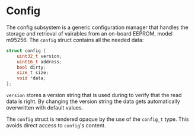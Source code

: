 # Config
The config subsystem is a generic configuration manager that handles the storage and retrieval of vairables from an on-board EEPROM, model m95256.
The `config` struct contains all the needed data:
```c
struct config {
    uint32_t version;
    uint16_t address;
    bool dirty;
    size_t size;
    void *data;
};
```
`version` stores a version string that is used during to verify that the read data is right. By changing the version string the data gets automatically overwritten with default values.

The `config` struct is rendered opaque by the use of the `config_t` type. This avoids direct access to `config`'s content.

